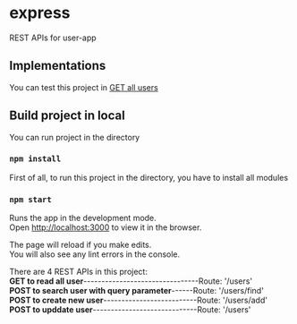 # express

REST APIs for user-app

## Implementations

You can test this project in [GET all users](https://danhhoang-express-app.herokuapp.com/users)

## Build project in local

You can run project in the directory

### `npm install`

First of all, to run this project in the directory, you have to install all modules

### `npm start`

Runs the app in the development mode.\
Open [http://localhost:3000](http://localhost:3000) to view it in the browser.
 
The page will reload if you make edits.\
You will also see any lint errors in the console.

There are 4 REST APIs in this project:\
**GET to read all user**--------------------------------Route: '/users'\
**POST to search user with query parameter**------Route: '/users/find'\
**POST to create new user**--------------------------Route: '/users/add'\
**POST to upddate user**-----------------------------Route: '/users'
